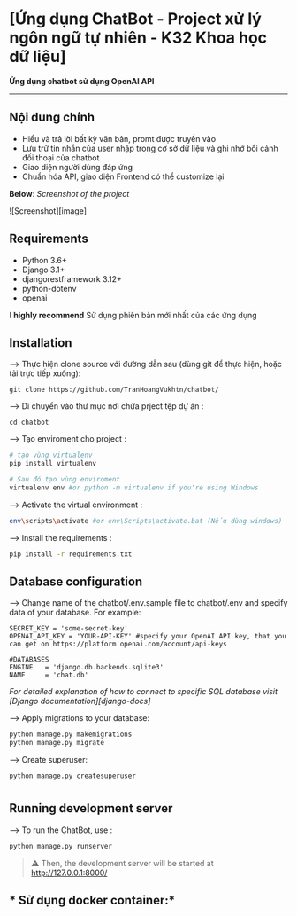 # [Ứng dụng ChatBot - Project xử lý ngôn ngữ tự nhiên - K32 Khoa học dữ liệu]


**Ứng dụng chatbot sử dụng OpenAI API**

---

## Nội dung chính

* Hiểu và trả lời bất kỳ văn bản, promt được truyền vào
* Lưu trữ tin nhắn của user nhập trong cơ sở dữ liệu và ghi nhớ bối cảnh đối thoại của chatbot
* Giao diện người dùng đáp ứng
* Chuẩn hóa API, giao diện Frontend có thể customize lại



**Below**: *Screenshot of the project*

![Screenshot][image]



## Requirements

* Python 3.6+
* Django 3.1+
* djangorestframework 3.12+
* python-dotenv
* openai

I **highly recommend** Sử dụng phiên bản mới nhất của các ứng dụng

## Installation

--> Thực hiện clone source với đường dẫn sau (dùng git để thực hiện, hoặc tải trực tiếp xuống):

    git clone https://github.com/TranHoangVukhtn/chatbot/
    
--> Di chuyển vào thư mục nơi chứa prject tệp dự án :

    cd chatbot
    
--> Tạo enviroment cho project :
```bash
# tạo vùng virtualenv
pip install virtualenv

# Sau đó tạo vùng enviroment 
virtualenv env #or python -m virtualenv if you're using Windows

```

--> Activate the virtual environment :
```bash
env\scripts\activate #or env\Scripts\activate.bat (Nếu dùng windows)

```

--> Install the requirements :
```bash
pip install -r requirements.txt

```

## Database configuration

--> Change name of the chatbot/.env.sample file to chatbot/.env and specify data of your database. For example:
```
SECRET_KEY = 'some-secret-key' 
OPENAI_API_KEY = 'YOUR-API-KEY' #specify your OpenAI API key, that you can get on https://platform.openai.com/account/api-keys

#DATABASES
ENGINE   = 'django.db.backends.sqlite3' 
NAME     = 'chat.db'

```
*For detailed explanation of how to connect to specific SQL database visit [Django documentation][django-docs]* 


--> Apply migrations to your database:
```bash
python manage.py makemigrations
python manage.py migrate

```

--> Create superuser:

    python manage.py createsuperuser
    


#

## Running development server

--> To run the ChatBot, use :
```bash
python manage.py runserver

```

> ⚠ Then, the development server will be started at http://127.0.0.1:8000/




## * Sử dụng docker container:*

